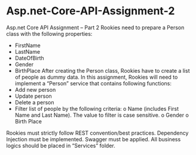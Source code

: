 # Asp.net-Core-API-Assignment-2
Asp.net Core API Assignment – Part 2
Rookies need to prepare a Person class with the following properties:
- FirstName
- LastName
- DateOfBirth
- Gender
- BirthPlace
After creating the Person class, Rookies have to create a list of people as dummy
data.
In this assignment, Rookies will need to implement a “Person” service that contains
following functions:
- Add new person
- Update person
- Delete a person
- Filter list of people by the following criteria:
o Name (includes First Name and Last Name). The value to filter is case
sensitive.
o Gender
o Birth Place

Rookies must strictly follow REST convention/best practices.
Dependency Injection must be implemented.
Swagger must be applied.
All business logics should be placed in “Services” folder.
